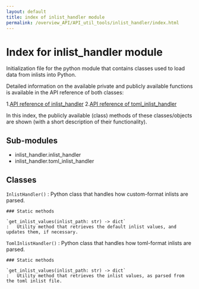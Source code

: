 ```yaml
---
layout: default
title: index of inlist_handler module
permalink: /overview_API/API_util_tools/inlist_handler/index.html
---
```


# Index for inlist_handler module

Initialization file for the python module that contains classes used to load data from inlists into Python.

Detailed information on the available private and publicly available functions is available in the API reference of both classes:

1.[API reference of inlist_handler](inlist_handler.html)
2.[API reference of toml_inlist_handler](toml_inlist_handler.html)

In this index, the publicly available (class) methods of these classes/objects are shown (with a short description of their functionality).

## Sub-modules

* inlist_handler.inlist_handler
* inlist_handler.toml_inlist_handler

## Classes

`InlistHandler()`
:   Python class that handles how custom-format inlists are parsed.

    ### Static methods

    `get_inlist_values(inlist_path: str) -> dict`
    :   Utility method that retrieves the default inlist values, and updates them, if necessary.

`TomlInlistHandler()`
:   Python class that handles how toml-format inlists are parsed.

    ### Static methods

    `get_inlist_values(inlist_path: str) -> dict`
    :   Utility method that retrieves the inlist values, as parsed from the toml inlist file.
